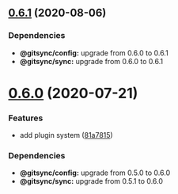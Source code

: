 ## [0.6.1](https://github.com/gitsync-pkg/gitsync-update-command/compare/v0.6.0...v0.6.1) (2020-08-06)





### Dependencies

* **@gitsync/config:** upgrade from 0.6.0 to 0.6.1
* **@gitsync/sync:** upgrade from 0.6.0 to 0.6.1

# [0.6.0](https://github.com/gitsync-pkg/gitsync-update-command/compare/v0.5.1...v0.6.0) (2020-07-21)


### Features

* add plugin system ([81a7815](https://github.com/gitsync-pkg/gitsync-update-command/commit/81a781529ba458c1ff834bfdda637855a5859e53))





### Dependencies

* **@gitsync/config:** upgrade from 0.5.0 to 0.6.0
* **@gitsync/sync:** upgrade from 0.5.1 to 0.6.0
